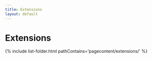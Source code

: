 ```yaml
---
title: Extensions
layout: default
---
```


# Extensions
{% include list-folder.html pathContains='pagecontent/extensions/' %}

